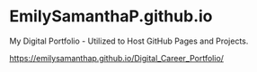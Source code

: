 # EmilySamanthaP.github.io
My Digital Portfolio - Utilized to Host GitHub Pages and Projects. 

https://emilysamanthap.github.io/Digital_Career_Portfolio/
